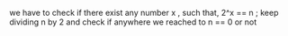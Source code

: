 we have to check if there exist any number x , such that, 2^x == n ;
​
keep dividing n by 2 and check if anywhere we reached to n == 0 or not
​